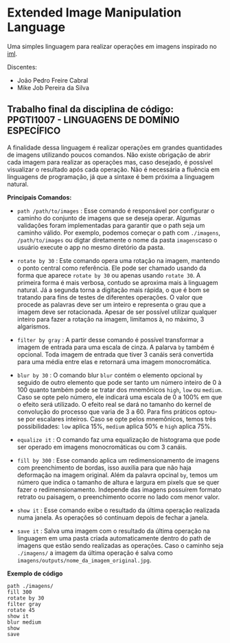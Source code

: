 # Extended Image Manipulation Language

Uma simples linguagem para realizar operações em imagens inspirado no [iml](https://dl.acm.org/doi/pdf/10.1145/3355378.3355382).

Discentes:
 - João Pedro Freire Cabral
 - Mike Job Pereira da Silva

## Trabalho final da disciplina de código: PPGTI1007 - 	LINGUAGENS DE DOMÍNIO ESPECÍFICO

A finalidade dessa linguagem é realizar operações em grandes quantidades de imagens utilizando poucos comandos. Não existe obrigação de abrir cada imagem para realizar as operações mas, caso desejado, é possível visualizar o resultado após cada operação. Não é necessária a fluência em linguagens de programação, já que a sintaxe é bem próxima a linguagem natural. 

**Principais Comandos:**

 - `path /path/to/images` : Esse comando é responsável por configurar o caminho do conjunto de imagens que se deseja operar.
 Algumas validações foram implementadas para garantir que o path seja um caminho válido. Por exemplo, podemos começar o path com `./imagens`, `/path/to/images` ou digtar
 diretamente o nome da pasta `imagens`caso o usuário execute o app no mesmo diretório da pasta.
 
 - `rotate by 30` : Este comando opera uma rotação na imagem, mantendo o ponto central como referência. Ele pode ser chamado usando da forma que aparece `rotate by 30` ou apenas usando `rotate 30`. A primeira forma é mais verbosa, contudo se aproxima mais à linguagem natural. Já a segunda torna a digitação mais rápida, o que é bom se tratando para fins de testes de diferentes operações. O valor que procede as palavras deve ser um inteiro e representa o grau que a imagem deve ser rotacionada. Apesar de ser possível utilizar qualquer inteiro para fazer a rotação na imagem, limitamos à, no máximo, 3 algarismos.
 
 - `filter by gray` : A partir desse comando é possível transformar a imagem de entrada para uma escala de cinza. A palarva `by` também é opcional. Toda imagem de entrada que tiver 3 canáis será convertida para uma média entre elas e retornará uma imagem monocromática.
 
 - `blur by 30` : O comando blur `blur` contém o elemento opcional `by` seguido de outro elemento que pode ser tanto um número inteiro de 0 à 100 quanto também pode se tratar dos mnemônicos `high`, `low` ou `medium`. Caso se opte pelo número, ele indicará uma escala de 0 a 100% em que o efeito será utilizado. O efeito real se dará no tamanho do kernel de convolução do processo que varia de 3 a 60. Para fins práticos optou-se por escalares inteiros. Caso se opte pelos mnemônicos, temos três possibilidades: `low` aplica 15%, `medium` aplica 50% e `high` aplica 75%.
 
 - `equalize it` : O comando faz uma equalização de histograma que pode ser operado em imagens monocromáticas ou com 3 canáis.
 
 - `fill by 300` : Esse comando aplica um redimensionamento de imagens com preenchimento de bordas, isso auxilia para que não haja deformação na imagem original. Além da palavra opcinal `by`, temos um número que indica o tamanho de altura e largura em pixels que se quer fazer o redimensionamento. Independe das imagens possuírem formato retrato ou paisagem, o preenchimento ocorre no lado com menor valor.
 
 - `show it` : Esse comando exibe o resultado da última operação realizada numa janela. As operações só continuam depois de fechar a janela.
 
 - `save it` : Salva uma imagem com o resultado da última operação na linguagem em uma pasta criada automaticamente dentro do path de imagens que estão sendo realizadas as operações. Caso o caminho seja `./imagens/` a imagem da última operação é salva como `imagens/outputs/nome_da_imagem_original.jpg`.


**Exemplo de código**

```
path ./imagens/
fill 300
rotate by 30 
filter gray
rotate 45
show it
blur medium
show
save

```
